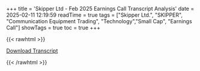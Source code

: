 +++
title = 'Skipper Ltd - Feb 2025 Earnings Call Transcript Analysis'
date = 2025-02-11 12:19:59
readTime = true
tags = ["Skipper Ltd.", "SKIPPER", "Communication Equipment Trading", "Technology","Small Cap", "Earnings Call"]
showTags = true
toc = true
+++



{{< rawhtml >}}

<div class="button-container">    
    <a href="https://www.bseindia.com/stockinfo/AnnPdfOpen.aspx?Pname=4bb2a9c7-b131-4a40-aaf9-3aa0de1be72b.pdf" target="_blank" class="report-button">
      <i class="fas fa-file-pdf"></i> Download Transcript
    </a>
</div>
    
{{< /rawhtml >}}
